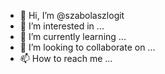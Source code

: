 - 👋 Hi, I’m @szabolaszlogit
- 👀 I’m interested in ...
- 🌱 I’m currently learning ...
- 💞️ I’m looking to collaborate on ...
- 📫 How to reach me ...

<!---
szabolaszlogit/szabolaszlogit is a ✨ special ✨ repository because its `README.md` (this file) appears on your GitHub profile.
You can click the Preview link to take a look at your changes.
--->
